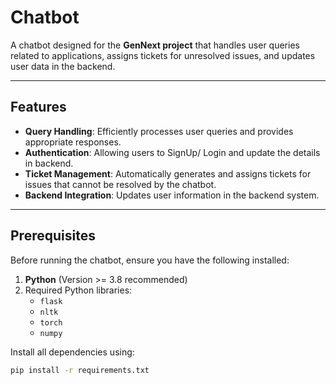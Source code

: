 # Chatbot

A chatbot designed for the **GenNext project** that handles user queries related to applications, assigns tickets for unresolved issues, and updates user data in the backend.

---

## Features
- **Query Handling**: Efficiently processes user queries and provides appropriate responses.
- **Authentication**: Allowing users to SignUp/ Login and update the details in backend.
- **Ticket Management**: Automatically generates and assigns tickets for issues that cannot be resolved by the chatbot.
- **Backend Integration**: Updates user information in the backend system.

---

## Prerequisites
Before running the chatbot, ensure you have the following installed:
1. **Python** (Version >= 3.8 recommended)
2. Required Python libraries:
   - `flask`
   - `nltk`
   - `torch`
   - `numpy`

Install all dependencies using:
```bash
pip install -r requirements.txt
